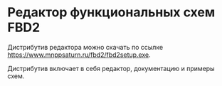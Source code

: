 # Редактор функциональных схем FBD2

Дистрибутив редактора можно скачать по ссылке https://www.mnppsaturn.ru/fbd2/fbd2setup.exe.

Дистрибутив включает в себя редактор, документацию и примеры схем.
